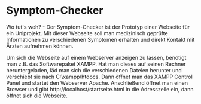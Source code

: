 # Symptom-Checker

Wo tut's weh? - Der Symptom-Checker ist der Prototyp einer Webseite für ein Uniprojekt. 
Mit dieser Webseite soll man medizinisch geprüfte Informationen zu verschiedenen Symptomen erhalten und direkt Kontakt mit Ärzten aufnehmen können.

Um sich die Webseite auf einem Webserver anzeigen zu lassen, benötigt man z.B. das Softwarepaket XAMPP. 
Hat man dieses auf seinen Rechner heruntergeladen, läd man sich die verschiedenen Dateien herunter und verschiebt sie nach C:\xampp\htdocs. 
Dann öffnet man das XAMPP Control Panel und startet den Webserver Apache. 
Anschließend öffnet man einen Browser und gibt http://localhost/startseite.html in die Adresszeile ein, dann öffnet sich die Webseite.
